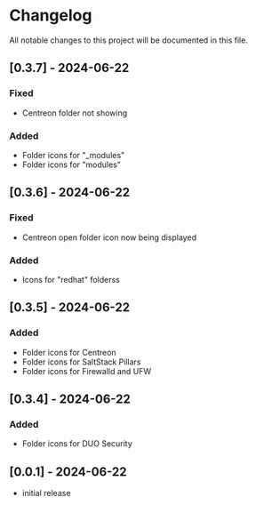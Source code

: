 # Changelog

All notable changes to this project will be documented in this file.

## [0.3.7] - 2024-06-22
### Fixed

- Centreon folder not showing
### Added

- Folder icons for "_modules"
- Folder icons for "modules"
## [0.3.6] - 2024-06-22
### Fixed

- Centreon open folder icon now being displayed
### Added

- Icons for "redhat" folderss

## [0.3.5] - 2024-06-22

### Added
- Folder icons for Centreon
- Folder icons for SaltStack Pillars
- Folder icons for Firewalld and UFW

## [0.3.4] - 2024-06-22

### Added
- Folder icons for DUO Security

## [0.0.1] - 2024-06-22

- initial release